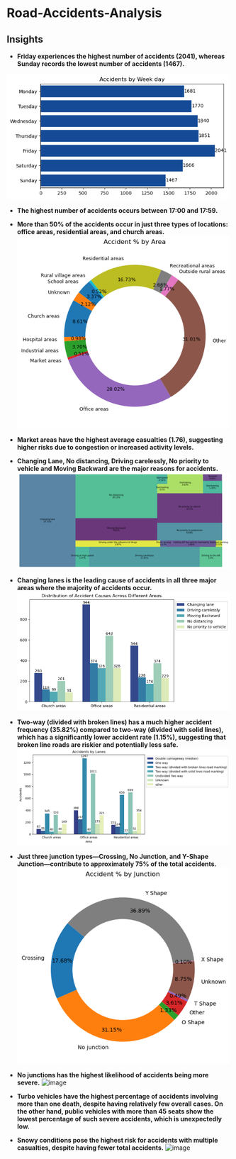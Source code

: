 # Road-Accidents-Analysis




## Insights
- __Friday experiences the highest number of accidents (2041), whereas Sunday records the lowest number of accidents (1467).__

![Description of the image](acc_weekday.png)

- __The highest number of accidents occurs between 17:00 and 17:59.__

- __More than 50% of the accidents occur in just three types of locations: office areas, residential areas, and church areas.__
![Description of the image](acc_areas.png)

- __Market areas have the highest average casualties (1.76), suggesting higher risks due to congestion or increased activity levels.__

- __Changing Lane, No distancing, Driving carelessly, No priority to vehicle and Moving Backward are the major reasons for accidents.__
![Description of the image](acc_cause.png)

- __Changing lanes is the leading cause of accidents in all three major areas where the majority of accidents occur.__
![Description of the image](dis_areas.png)

- __Two-way (divided with broken lines) has a much higher accident frequency (35.82%) compared to two-way (divided with solid lines), which has a significantly lower accident rate (1.15%), suggesting that broken line roads are riskier and potentially less safe.__
![Description of the image](acc_lanes.png)


- __Just three junction types—Crossing, No Junction, and Y-Shape Junction—contribute to approximately 75% of the total accidents.__
![Description of the image](acc_junction.png)


- __No junctions has the highest likelihood of accidents being more severe.__
![image](https://github.com/user-attachments/assets/101747d4-c7ca-43f2-a80f-8f652f1de5cd)

- __Turbo vehicles have the highest percentage of accidents involving more than one death, despite having relatively few overall cases. On the other hand, public vehicles with more than 45 seats show the lowest percentage of such severe accidents, which is unexpectedly low.__

- __Snowy conditions pose the highest risk for accidents with multiple casualties, despite having fewer total accidents.__
![image](https://github.com/user-attachments/assets/70babdc5-21b7-4cfc-b3de-1be0ff016e2f)

